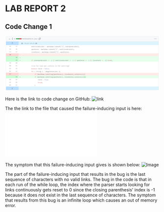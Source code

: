 # LAB REPORT 2


## Code Change 1

![Image](./images/test2issue.png)

Here is the link to code change on GitHub: ![link](https://github.com/EddieJ03/markdown-parse/commit/d4d957868986111536c6dfca88949eb8256d6d29)

The the link to the file that caused the failure-inducing input is here: ![link](./test-file2.md)

The symptom that this failure-inducing input gives is shown below:
![Image](./images/showissuetest2)

The part of the failure-inducing input that results in the bug is the last sequence of characters with no valid links. The bug in the code is that in each run of the while loop, the index where the parser starts looking for links continuously gets reset to 0 since the closing parenthesis' index is -1 because it does not exist in the last sequence of characters. The symptom that results from this bug is an infinite loop which causes an out of memory error. 




